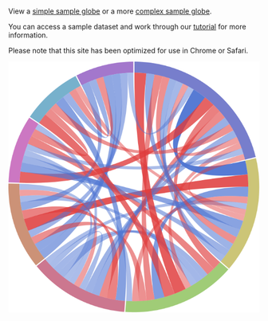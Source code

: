 \
View a [simple sample globe](/globe?view=%2Fsample_small.csv) or a more [complex sample globe](/globe?view=%2Fsample.csv).  

You can access a sample dataset and work through our [tutorial](/tutorial) for more information.

Please note that this site has been optimized for use in Chrome or Safari. 

![globe example](./tutorial/globe_example.svg)
